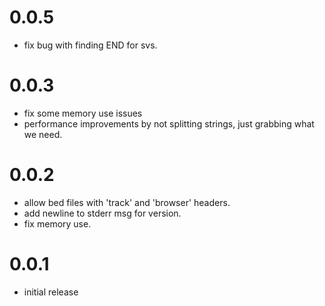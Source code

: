 0.0.5
=====

+ fix bug with finding END for svs.

0.0.3
=====

+ fix some memory use issues
+ performance improvements by not splitting strings, just grabbing what we need.

0.0.2
=====
+ allow bed files with 'track' and 'browser' headers.
+ add newline to stderr msg for version.
+ fix memory use.

0.0.1
=====

+ initial release
